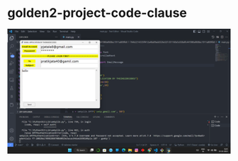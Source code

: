 # golden2-project-code-clause
<img src="https://github.com/pratikashokjatale/golden2-project-code-clause/blob/main/Screenshot%20(34).png">
